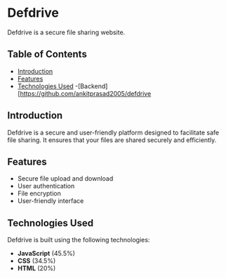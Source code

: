 # Defdrive

Defdrive is a secure file sharing website.

## Table of Contents
- [Introduction](#introduction)
- [Features](#features)
- [Technologies Used](#technologies-used)
-[Backend][https://github.com/ankitprasad2005/defdrive
  
## Introduction
Defdrive is a secure and user-friendly platform designed to facilitate safe file sharing. It ensures that your files are shared securely and efficiently.

## Features
- Secure file upload and download
- User authentication
- File encryption
- User-friendly interface

## Technologies Used
Defdrive is built using the following technologies:
- **JavaScript** (45.5%)
- **CSS** (34.5%)
- **HTML** (20%)

